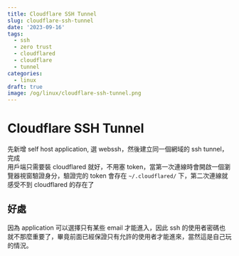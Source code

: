 ```yaml
---
title: Cloudflare SSH Tunnel
slug: cloudflare-ssh-tunnel
date: '2023-09-16'
tags:
  - ssh
  - zero trust
  - cloudflared
  - cloudflare
  - tunnel
categories:
  - linux
draft: true
image: /og/linux/cloudflare-ssh-tunnel.png
---
```


# Cloudflare SSH Tunnel
先新增 self host application, 選 webssh，然後建立同一個網域的 ssh tunnel，完成  
用戶端只需要裝 cloudflared 就好，不用塞 token，當第一次連線時會開啟一個瀏覽器視窗驗證身分，驗證完的 token 會存在 `~/.cloudflared/` 下，第二次連線就感受不到 cloudflared 的存在了

## 好處
因為 application 可以選擇只有某些 email 才能進入，因此 ssh 的使用者密碼也就不那麼重要了，畢竟前面已經保證只有允許的使用者才能進來，當然這是自己玩的情況。
